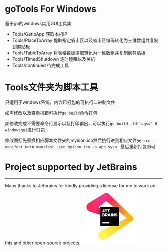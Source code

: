 # goTools For Windows

基于go的windows实用GUI工具集

- Tools/GetIpApp 获取本机IP
- Tools/PlaceToArray 提取指定省市区以及省市区编码转化为三维数组并复制到剪贴板
- Tools/TableToArray 将表格数据提取转化为一维数组并复制到剪贴板
- Tools/TimedShutdown 定时睡眠以及关机
- Tools/continued 待完成工具

# Tools文件夹为脚本工具
只适用于windows系统，内含已打包的可执行二进制文件

如需修改以及查看报错可执行`go build`命令打包

如修改完成不需要命令行显示以及打印输出，可以执行`go build -ldflags="-H windowsgui`进行打包

修改图标先替换相应脚本文件夹的myicon.ico然后执行进到相应文件夹`rsrc -manifest main.manifest -ico myicon.ico -o app.syso
`
最后重新打包即可



# Project supported by JetBrains
***
Many thanks to Jetbrains for kindly providing a license for me to work on this and other open-source projects.
![img.png](img.png)

